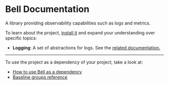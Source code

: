 # Bell Documentation

A library providing observability capabilities such as logs and metrics.

To learn about the project, [install it](how-to/how-to-load-in-pharo.md) and expand your
understanding over specific topics:

- **Logging**: A set of abstractions for logs.
  See the [related documentation.](reference/Logging.md)
  
---

To use the project as a dependency of your project, take a look at:

- [How to use Bell as a dependency](how-to/how-to-use-as-dependency-in-pharo.md)
- [Baseline groups reference](reference/Baseline-groups.md)
